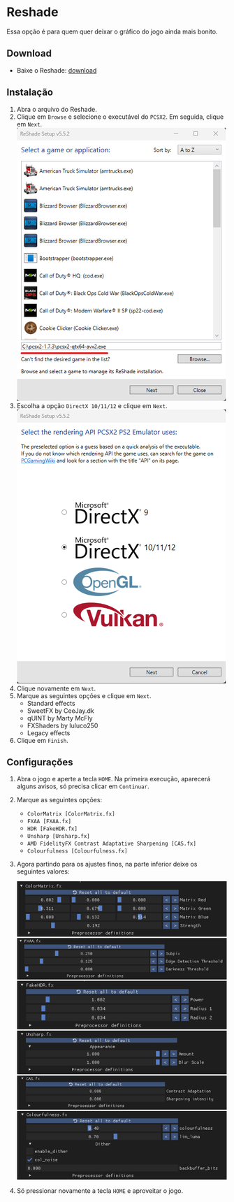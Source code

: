 # Reshade

Essa opção é para quem quer deixar o gráfico do jogo ainda mais bonito.

## Download

- Baixe o Reshade: [download](https://reshade.me/#download)

## Instalação

1. Abra o arquivo do Reshade.
2. Clique em `Browse` e selecione o executável do `PCSX2`. Em seguida, clique em `Next`.
![reshade](../assets/reshade.png)
3. Escolha a opção `DirectX 10/11/12` e clique em `Next`.
![reshade_renderer](../assets/reshade_renderer.png)
4. Clique novamente em `Next`.
5. Marque as seguintes opções e clique em `Next`.
    - Standard effects
    - SweetFX by CeeJay\.dk
    - qUINT by Marty McFly
    - FXShaders by luluco250
    - Legacy effects
6. Clique em `Finish`.

## Configurações

1. Abra o jogo e aperte a tecla `HOME`. Na primeira execução, aparecerá alguns avisos, só precisa clicar em `Continuar`.
2. Marque as seguintes opções:
    - `ColorMatrix [ColorMatrix.fx]`
    - `FXAA [FXAA.fx]`
    - `HDR [FakeHDR.fx]`
    - `Unsharp [Unsharp.fx]`
    - `AMD FidelityFX Contrast Adaptative Sharpening [CAS.fx]`
    - `Colourfulness [Colourfulness.fx]`

3. Agora partindo para os ajustes finos, na parte inferior deixe os seguintes valores:

    ![colormatrix](../assets/colormatrix.png)
    ![fxaa](../assets/fxaa.png)
    ![fakehdr](../assets/fakehdr.png)
    ![unsharp](../assets/unsharp.png)
    ![cas](../assets/cas.png)
    ![colourfulness](../assets/colourfulness.png)

4. Só pressionar novamente a tecla `HOME` e aproveitar o jogo.


